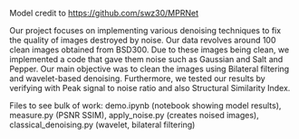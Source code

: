 
Model credit to https://github.com/swz30/MPRNet

Our project focuses on implementing various denoising techniques to fix the quality of images destroyed by noise. Our data revolves around 100 clean images obtained from BSD300. Due to these images being clean, we implemented a code that gave them noise such as Gaussian and Salt and Pepper. Our main objective was to clean the images using Bilateral filtering and wavelet-based denoising. Furthermore, we tested our results by verifying with Peak signal to noise ratio and also Structural Similarity Index.

Files to see bulk of work: demo.ipynb (notebook showing model results), measure.py (PSNR SSIM), apply_noise.py (creates noised images), classical_denoising.py (wavelet, bilateral filtering)
